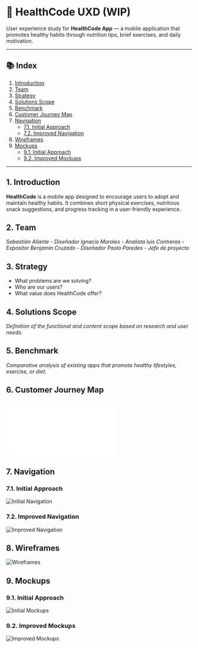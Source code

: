 # 💪 HealthCode UXD (WIP)

User experience study for **HealthCode App** — a mobile application that promotes healthy habits through nutrition tips, brief exercises, and daily motivation.

---

## 📚 Index

1. [Introduction](#1-introduction)
2. [Team](#2-team)
3. [Strategy](#3-strategy)
4. [Solutions Scope](#4-solutions-scope)
5. [Benchmark](#5-benchmark)
6. [Customer Journey Map](#6-customer-journey-map)
7. [Navigation](#7-navigation)
   - [7.1. Initial Approach](#71-initial-approach)
   - [7.2. Improved Navigation](#72-improved-navigation)
8. [Wireframes](#8-wireframes)
9. [Mockups](#9-mockups)
   - [9.1. Initial Approach](#91-initial-approach)
   - [9.2. Improved Mockups](#92-improved-mockups)

---

## 1. Introduction

**HealthCode** is a mobile app designed to encourage users to adopt and maintain healthy habits. It combines short physical exercises, nutritious snack suggestions, and progress tracking in a user-friendly experience.

## 2. Team

*Sebastián Aliante* - *Diseñador*
*Ignacio Morales* - *Analista*
*luis Contreras* - *Expositor*
*Benjamin Cruzado* - *Diseñador*
*Paolo Paredes* - *Jefe de proyecto*

## 3. Strategy

- What problems are we solving?
- Who are our users?
- What value does HealthCode offer?

## 4. Solutions Scope

*Definition of the functional and content scope based on research and user needs.*

## 5. Benchmark

*Comparative analysis of existing apps that promote healthy lifestyles, exercise, or diet.*

## 6. Customer Journey Map

![Customer Journey Map](./Deliverabls/journey_map.pdf)

## 7. Navigation

### 7.1. Initial Approach

![Initial Navigation](./imagenes/navigation-initial.png)

### 7.2. Improved Navigation

![Improved Navigation](./imagenes/navigation-improved.png)

## 8. Wireframes

![Wireframes](./imagenes/wireframes.png)

## 9. Mockups

### 9.1. Initial Approach

![Initial Mockups](./imagenes/mockup-inicial.png)

### 9.2. Improved Mockups

![Improved Mockups](./imagenes/mockup-mejorado.png)
